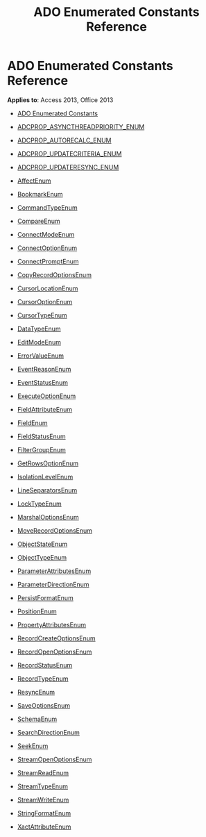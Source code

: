 ﻿---
title: ADO Enumerated Constants Reference
TOCTitle: ADO Enumerated Constants
ms:assetid: 23e315c8-928a-49ad-b0cb-b70a078bb740
ms:mtpsurl: https://msdn.microsoft.com/library/JJ249015(v=office.15)
ms:contentKeyID: 48543748
ms.date: 09/18/2015
mtps_version: v=office.15
---

# ADO Enumerated Constants Reference


**Applies to**: Access 2013, Office 2013

  - [ADO Enumerated Constants](ado-enumerated-constants.md)

  - [ADCPROP\_ASYNCTHREADPRIORITY\_ENUM](adcprop-asyncthreadpriority-enum.md)

  - [ADCPROP\_AUTORECALC\_ENUM](adcprop-autorecalc-enum.md)

  - [ADCPROP\_UPDATECRITERIA\_ENUM](adcprop-updatecriteria-enum.md)

  - [ADCPROP\_UPDATERESYNC\_ENUM](adcprop-updateresync-enum.md)

  - [AffectEnum](affectenum.md)

  - [BookmarkEnum](bookmarkenum.md)

  - [CommandTypeEnum](commandtypeenum.md)

  - [CompareEnum](compareenum.md)

  - [ConnectModeEnum](connectmodeenum.md)

  - [ConnectOptionEnum](connectoptionenum.md)

  - [ConnectPromptEnum](connectpromptenum.md)

  - [CopyRecordOptionsEnum](copyrecordoptionsenum.md)

  - [CursorLocationEnum](cursorlocationenum.md)

  - [CursorOptionEnum](cursoroptionenum.md)

  - [CursorTypeEnum](cursortypeenum.md)

  - [DataTypeEnum](datatypeenum.md)

  - [EditModeEnum](editmodeenum.md)

  - [ErrorValueEnum](errorvalueenum.md)

  - [EventReasonEnum](eventreasonenum.md)

  - [EventStatusEnum](eventstatusenum.md)

  - [ExecuteOptionEnum](executeoptionenum.md)

  - [FieldAttributeEnum](fieldattributeenum.md)

  - [FieldEnum](fieldenum.md)

  - [FieldStatusEnum](fieldstatusenum.md)

  - [FilterGroupEnum](filtergroupenum.md)

  - [GetRowsOptionEnum](getrowsoptionenum.md)

  - [IsolationLevelEnum](isolationlevelenum.md)

  - [LineSeparatorsEnum](lineseparatorsenum.md)

  - [LockTypeEnum](locktypeenum.md)

  - [MarshalOptionsEnum](marshaloptionsenum.md)

  - [MoveRecordOptionsEnum](moverecordoptionsenum.md)

  - [ObjectStateEnum](objectstateenum.md)

  - [ObjectTypeEnum](objecttypeenum.md)

  - [ParameterAttributesEnum](parameterattributesenum.md)

  - [ParameterDirectionEnum](parameterdirectionenum.md)

  - [PersistFormatEnum](persistformatenum.md)

  - [PositionEnum](positionenum.md)

  - [PropertyAttributesEnum](propertyattributesenum.md)

  - [RecordCreateOptionsEnum](recordcreateoptionsenum.md)

  - [RecordOpenOptionsEnum](recordopenoptionsenum.md)

  - [RecordStatusEnum](recordstatusenum.md)

  - [RecordTypeEnum](recordtypeenum.md)

  - [ResyncEnum](resyncenum.md)

  - [SaveOptionsEnum](saveoptionsenum.md)

  - [SchemaEnum](schemaenum.md)

  - [SearchDirectionEnum](searchdirectionenum.md)

  - [SeekEnum](seekenum.md)

  - [StreamOpenOptionsEnum](streamopenoptionsenum.md)

  - [StreamReadEnum](streamreadenum.md)

  - [StreamTypeEnum](streamtypeenum.md)

  - [StreamWriteEnum](streamwriteenum.md)

  - [StringFormatEnum](stringformatenum.md)

  - [XactAttributeEnum](xactattributeenum.md)

